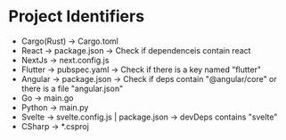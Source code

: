 # Project Identifiers

- Cargo(Rust) -> Cargo.toml
- React -> package.json -> Check if dependenceis contain react
- NextJs -> next.config.js
- Flutter -> pubspec.yaml -> Check if there is a key named "flutter"
- Angular -> package.json -> Check if deps contain "@angular/core" or there is a file "angular.json"
- Go -> main.go
- Python -> main.py
- Svelte -> svelte.config.js | package.json -> devDeps contains "svelte"
- CSharp -> \*.csproj
